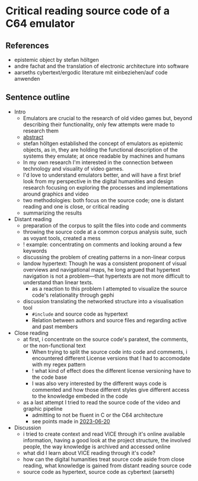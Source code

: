 # Critical reading source code of a C64 emulator 

## References
- epistemic object by stefan höltgen
- andre fachat and the translation of electronic architecture into software
- aarseths cybertext/ergodic literature mit einbeziehen/auf code anwenden

## Sentence outline
- Intro
	- Emulators are crucial to the research of old video games but, beyond describing their functionality, only few attempts were made to research them
	- [abstract](output/game_science/game_science_abstract.md)
	- stefan höltgen established the concept of emulators as epistemic objects, as in, they are holding the functional description of the systems they emulate; at once readable by machines and humans
	- In my own research I'm interested in the connection between technology and visuality of video games.
	- I'd love to understand emulators better, and will have a first brief look from my perspective in the digital humanities and design research focusing on exploring the processes and implementations around graphics and video
	- two methodologies: both focus on the source code; one is distant reading and one is close, or critical reading
	- summarizing the results
- Distant reading
	- preparation of the corpus to split the files into code and comments
	- throwing the source code at a common corpus analysis suite, such as voyant tools, created a mess
	- ! example: concentrating on comments and looking around a few keywords
	- discussing the problem of creating patterns in a non-linear corpus
	- landow hypertext: Though he was a consistent proponent of visual overviews and navigational maps, he long argued that hypertext navigation is not a problem—that hypertexts are not more difficult to understand than linear texts.
		- as a reaction to this problem I attempted to visualize the source code's relationality through gephi
	- discussion translating the networked structure into a visualisation tool
		- `#include` and source code as hypertext
		- Relation between authors and source files and regarding active and past members
- Close reading
	- at first, i concentrate on the source code's paratext, the comments, or the non-functional text
		- When trying to split the source code into code and comments, i encountered different License versions that I had to accomodate with my regex pattern
		- ! what kind of effect does the different license versioning have to the code base
		- I was also very interested by the different ways code is commented and how those different styles give different access to the knowledge embeded in the code
	- as a last attempt I tried to read the source code of the video and graphic pipeline
		- admitting to not be fluent in C or the C64 architecture
		- see points made in [2023-06-20](journal/2023-06-20.md)
- Discussion
	- i tried to create context and read VICE through it's online available information, having a good look at the project structure, the involved people, the way knowledge is archived and accessed online
	- what did I learn about VICE reading through it's code?
	- how can the digital humanities treat source code aside from close reading, what knowledge is gained from distant reading source code
	- source code as hypertext, source code as cybertext (aarseth)